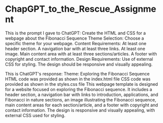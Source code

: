 # ChapGPT_to_the_Rescue_Assignment
This is the prompt I gave to ChatGPT:
Create the HTML and CSS for a webpage about the Fibonacci Sequence Theme Selection: Choose a specific theme for your webpage.
Content Requirements:
At least one header section.
A navigation bar with at least three links.
At least one image.
Main content area with at least three sections/articles.
A footer with copyright and contact information.
Design Requirements:
Use of external CSS for styling.
The design should be responsive and visually appealing.

This is ChatGPT's response:
Theme: Exploring the Fibonacci Sequence
HTML code was provided as shown in the index.html file
CSS code was provided as shown in the styles.css file
This webpage template is designed for a website focused on exploring the Fibonacci sequence. It includes a header section, a navigation bar with links to introduction, applications, and Fibonacci in nature sections, an image illustrating the Fibonacci sequence, main content areas for each section/article, and a footer with copyright and contact information. The design is responsive and visually appealing, with external CSS used for styling.
